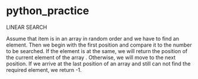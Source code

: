 # python_practice

LINEAR SEARCH

Assume that item is in an array in random order and we have to find an element. Then we begin with the first position and compare it to the number to be searched. If the element is at the same, we will return the position of the current element of the array . Otherwise, we will move to the next position. If we arrive at the last position of an array and still can not find the required element, we return -1. 

 
